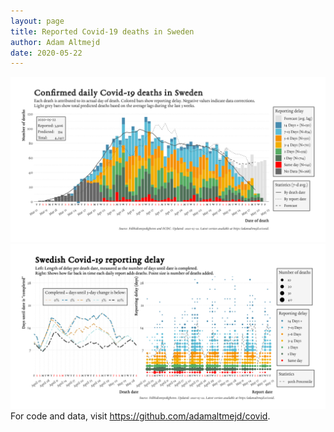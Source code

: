 ```yaml
---
layout: page
title: Reported Covid-19 deaths in Sweden
author: Adam Altmejd
date: 2020-05-22
---
```


![Graph of Swedish Covid-19 deaths with reporting delay.](deaths_lag_sweden_2020-05-22.png "Swedish Covid-19 deaths.")
![Graph of Swedish Covid-19 reporting delay in daily deaths.](lag_trend_sweden_2020-05-22.png "Trend in Swedish Covid-19 mortality reporting delay.")
For code and data, visit <https://github.com/adamaltmejd/covid>.
